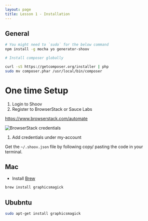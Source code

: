 ```yaml
---
layout: page
title: Lesson 1 - Installation
---
```


## General

```bash
# You might need to `sudo` for the below command
npm install -g mocha yo generator-shoov

# Install composer globally

curl -sS https://getcomposer.org/installer | php
sudo mv composer.phar /usr/local/bin/composer
```

# One time Setup

1. Login to Shoov
1. Register to BrowserStack or Sauce Labs

https://www.browserstack.com/automate

![BrowserStack credentials](/assets/images/tutorials/lesson1/browserstack-credentials.jpg)


1. Add credentials under my-account

Get the `~/.shoov.json` file by following copy/ pasting the code in your terminal.

## Mac

* Install [Brew](http://brew.sh/)

```bash
brew install graphicsmagick
```

## Ububntu

```bash
sudo apt-get install graphicsmagick
```
